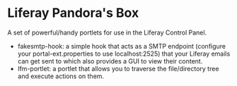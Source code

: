 Liferay Pandora's Box
=====================

A set of powerful/handy portlets for use in the Liferay Control Panel.

- fakesmtp-hook: a simple hook that acts as a SMTP endpoint (configure your portal-ext.properties to use localhost:2525) that your Liferay emails can get sent to which also provides a GUI to view their content.
- lfm-portlet: a portlet that allows you to traverse the file/directory tree and execute actions on them.